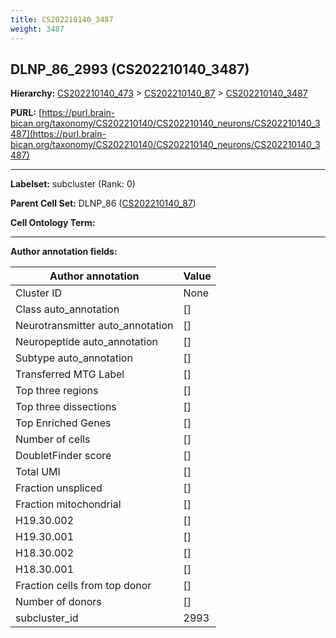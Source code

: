 ```yaml
---
title: CS202210140_3487
weight: 3487
---
```

## DLNP_86_2993 (CS202210140_3487)
<b>Hierarchy: </b>
[CS202210140_473](../CS202210140_473) >
[CS202210140_87](../CS202210140_87) >
[CS202210140_3487](../CS202210140_3487)

**PURL:** [https://purl.brain-bican.org/taxonomy/CS202210140/CS202210140_neurons/CS202210140_3487](https://purl.brain-bican.org/taxonomy/CS202210140/CS202210140_neurons/CS202210140_3487)

---


**Labelset:** subcluster (Rank: 0)

**Parent Cell Set:** DLNP_86 ([CS202210140_87](../CS202210140_87))



**Cell Ontology Term:** 

[MARKER GENES.]: #


---

[TRANSFERRED ANNOTATIONS.]: #


[AUTHOR ANNOTATION FIELDS.]: #


**Author annotation fields:**

| Author annotation | Value |
|-------------------|-------|
|Cluster ID|None|
|Class auto_annotation|[]|
|Neurotransmitter auto_annotation|[]|
|Neuropeptide auto_annotation|[]|
|Subtype auto_annotation|[]|
|Transferred MTG Label|[]|
|Top three regions|[]|
|Top three dissections|[]|
|Top Enriched Genes|[]|
|Number of cells|[]|
|DoubletFinder score|[]|
|Total UMI|[]|
|Fraction unspliced|[]|
|Fraction mitochondrial|[]|
|H19.30.002|[]|
|H19.30.001|[]|
|H18.30.002|[]|
|H18.30.001|[]|
|Fraction cells from top donor|[]|
|Number of donors|[]|
|subcluster_id|2993|
